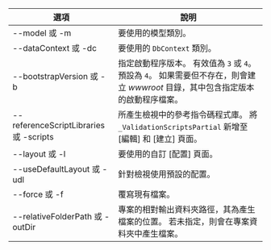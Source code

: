 <!-- Options common to Razor Pages and Controller -->
| 選項               | 說明|
| ----------------- | ------------ |
| --model 或 -m  | 要使用的模型類別。 |
| --dataContext 或 -dc  | 要使用的 `DbContext` 類別。 |
| --bootstrapVersion 或 -b  | 指定啟動程序版本。 有效值為 `3` 或 `4`。 預設為 `4`。 如果需要但不存在，則會建立 *wwwroot* 目錄，其中包含指定版本的啟動程序檔案。 |
| --referenceScriptLibraries 或 -scripts |  所產生檢視中的參考指令碼程式庫。 將 `_ValidationScriptsPartial` 新增至 [編輯] 和 [建立] 頁面。 |
| --layout 或 -l | 要使用的自訂 [配置] 頁面。 |
| --useDefaultLayout 或 -udl | 針對檢視使用預設的配置。 |
| --force 或 -f | 覆寫現有檔案。 |
| --relativeFolderPath 或 -outDir | 專案的相對輸出資料夾路徑，其為產生檔案的位置。 若未指定，則會在專案資料夾中產生檔案。 |
